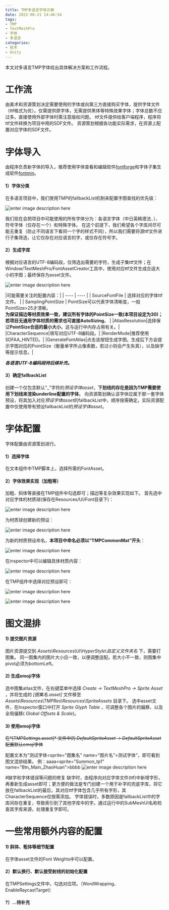 ```yaml
---
title: TMP多语言字体方案
date: 2022-06-21 14:46:54
tags:
- TMP
- TextMeshPro
- 字体
- 多语言
categories: 
- 技术
- Unity
---
```


本文对多语言TMP字体给出具体解决方案和工作流程。
<!--more-->

# 工作流
由美术和资源策划决定需要使用的字体或向第三方直接购买字体，提供字体文件（ttf格式为优）。仅需提供原字体，无需提供黑体等特殊效果字体；字体总数不应过多。直接使用外部字体时需注意版权问题。
ttf文件提供给客户端程序，程序将ttf文件转换为项目中用的SDF文件。
资源策划根据各功能实际需求，在资源上配置对应字体的SDF文件。

# 字体导入
由程序负责新字体的导入，推荐使用字体查看和编辑软件[fontforge](https://fontforge.org/en-US/)和字体子集生成软件[fontmin](https://ecomfe.github.io/fontmin/)。
#### 1）字体分类
在多语言项目中，我们使用TMP的fallbackList机制来配置字图查找的优先级：

![enter image description here](fallbackList.png)

我们现在会把项目中可能使用的所有字体分为：各语言字体（中日英韩德法..）、符号字体（仅存在一个）和特殊字体。
在这个前提下，我们希望各个字库间尽可能无重复（防止不同语言下看同一个字的样式不同），所以我们需要将源ttf文件进行子集筛选，让它仅存在对应语言的字，或仅存在符号字。
#### 2）生成字库
根据对应语言的UTF-8编码段，仅筛选出需要的字符，生成子集ttf文件；在Window/TextMeshPro/FontAssetCreator工具中，使用对应ttf文件生成合适大小的字图；最终保存为asset文件。

![enter image description here](fontSetting.png)

|可能需要关注的配置内容：|
| ---- | ---- |
| SourceFontFile | 选择对应的字体ttf文件。 | 
| SamplingPointSize | PointSize可以代表字体清晰度，一般PointSize>25才清晰。</br>**为保证描边等材质效果一致，建议所有字体的PointSize一致(本项目设定为30)；若项目无通用字体材质的需求也可直接AutoSizing**。 | 
|AtlasResolution|选择保证**PointSize合适的最小大小**。这与运行中内存占用有关。|
|CharacterSequence|填写对应UTF-8编码段。|
|RenderMode|推荐使用SDFAA_HINTED。|
|GenerateFontAtlas|点击该按钮生成字图。生成后下方会提示字图对应的PointSize（衡量单字所占像素数，若过小则会产生失真），以及缺字等提示信息。|

 ***各语言UTF-8编码段待后续补充。*** 

#### 3）确定fallbackList

创建一个仅包含默认\"\_\"字符的*预设字体asset*，**下划线的存在是因为TMP需要使用下划线来渲染underline配置的字体**。
向资源策划确认该字体应属于那一套字体预设，将其加入对应*预设字体asset*的fallbackList中，顺序按需确定。实际资源配置中仅使用带有预设fallbackList的*预设字体asset*。

# 字体配置

字体配置由资源策划进行。
#### 1）选择字体
在文本组件中TMP脚本上，选择所需的FontAsset。
#### 2）字体效果实现（加粗等）
加粗、斜体等直接在TMP组件中勾选即可；描边等复杂效果实现如下。
首先选中对应字体的材质球(保存在Resources/UI/Font目录下)：

![enter image description here](mat1.png)

为材质球创建新的预设：

![enter image description here](mat2.png)

为新的材质预设命名，**本项目中命名必须以“TMPCommonMat”开头**：

![enter image description here](mat3.png)

在inspector中可以编辑具体材质内容：

![enter image description here](mat4.png)

在TMP组件中选择对应预设即可：

![enter image description here](mat5.png)

![enter image description here](mat6.png)

# 图文混排

#### 1) 提交图片资源
图片资源提交到 *Assets\Resources\UI\HyperStyle\自定义文件夹名* 下，需要打图集。
同一图集内的图片大小应一致，以便调整适配。若大小不一致，则图集中pivot必须为bottomLeft。
#### 2) 生成emoji字体
选中图集atlas文件，在右键菜单中选择 *Create -> TextMeshPro -> Sprite Asset* ，并将生成的 *[图集名.asset]* 文件移至 *Assets\Resources\TMPRes\Resources\SpriteAssets* 目录下。
选中asset文件，在Inspector窗口中打开 *Sprite Glyph Table* ，可调整各个图片的偏移、以及全局偏移( *Global Offsets & Scale*)。
#### 3) 使用emoji字体
~~在*[TMPSettings.asset]* 文件中的 *DefaultSpriteAsset -> DefaultSpriteAsset* 配置默认emoji字体~~ 

配置文本为"测试字体<sprite="图集名" name="图片名">测试字体"，即可看到图文混排结果。
例：aaaa<sprite="Summon_tp1" name="Btn_Main_ZhaoHuan">bbbb
![enter image description here](sprite.png)

#缺字和字体错误等问题的修复
缺字时，由程序向对应字体文件(ttf)中新增字形，再重新生成asset即可；更方便的做法是专门创建一个用于补字的兜底字库，将它放在fallbackList的最后，其对应ttf字体包含几乎所有字形，其CharacterSequence仅按需添加。
字体错误时，多数原因是fallbackList中的字库间存在重复，导致索引到了其他字库中的字。通过运行中的SubMeshUI名称检查其字库来源，处理重复字即可。

# 一些常用额外内容的配置
#### 1) 斜体、粗体等细节配置
在字体asset文件的Font Weights中可以配置。
#### 2）默认换行、默认接受射线的初始化配置
在TMPSettings文件中，勾选对应项。（WordWrapping、EnableRaycastTarget）
#### ?）...待补充